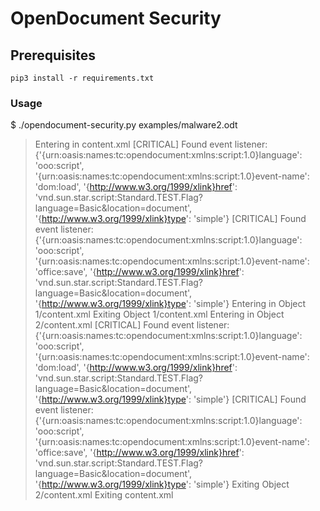 # OpenDocument Security

## Prerequisites

```
pip3 install -r requirements.txt
```

### Usage

$ ./opendocument-security.py examples/malware2.odt 
> Entering in content.xml
[CRITICAL] Found event listener: {'{urn:oasis:names:tc:opendocument:xmlns:script:1.0}language': 'ooo:script', '{urn:oasis:names:tc:opendocument:xmlns:script:1.0}event-name': 'dom:load', '{http://www.w3.org/1999/xlink}href': 'vnd.sun.star.script:Standard.TEST.Flag?language=Basic&location=document', '{http://www.w3.org/1999/xlink}type': 'simple'}
[CRITICAL] Found event listener: {'{urn:oasis:names:tc:opendocument:xmlns:script:1.0}language': 'ooo:script', '{urn:oasis:names:tc:opendocument:xmlns:script:1.0}event-name': 'office:save', '{http://www.w3.org/1999/xlink}href': 'vnd.sun.star.script:Standard.TEST.Flag?language=Basic&location=document', '{http://www.w3.org/1999/xlink}type': 'simple'}
  > Entering in Object 1/content.xml
  > Exiting Object 1/content.xml
  > Entering in Object 2/content.xml
[CRITICAL] Found event listener: {'{urn:oasis:names:tc:opendocument:xmlns:script:1.0}language': 'ooo:script', '{urn:oasis:names:tc:opendocument:xmlns:script:1.0}event-name': 'dom:load', '{http://www.w3.org/1999/xlink}href': 'vnd.sun.star.script:Standard.TEST.Flag?language=Basic&location=document', '{http://www.w3.org/1999/xlink}type': 'simple'}
[CRITICAL] Found event listener: {'{urn:oasis:names:tc:opendocument:xmlns:script:1.0}language': 'ooo:script', '{urn:oasis:names:tc:opendocument:xmlns:script:1.0}event-name': 'office:save', '{http://www.w3.org/1999/xlink}href': 'vnd.sun.star.script:Standard.TEST.Flag?language=Basic&location=document', '{http://www.w3.org/1999/xlink}type': 'simple'}
  > Exiting Object 2/content.xml
> Exiting content.xml
```

